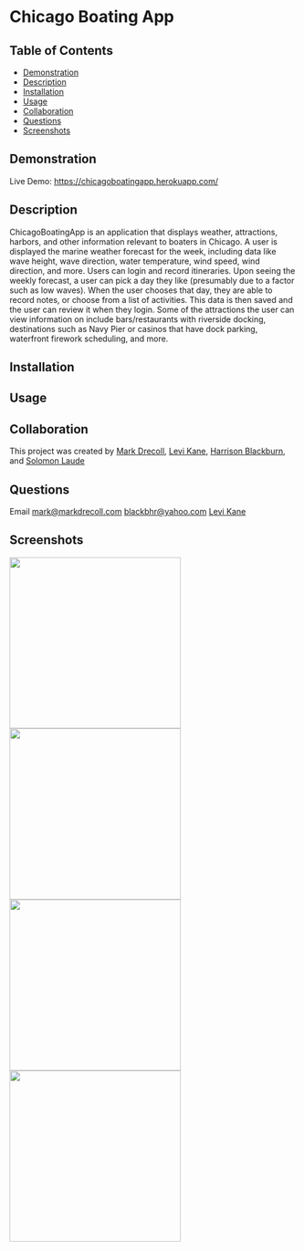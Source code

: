 # Chicago Boating App
  ## Table of Contents
   - [Demonstration](#Demonstration)
   - [Description](#Description)
   - [Installation](#Installation)
   - [Usage](#Usage)
   - [Collaboration](#Collaboration)
   - [Questions](#Questions)
   - [Screenshots](#Screenshots)
  
  ## Demonstration
  Live Demo: https://chicagoboatingapp.herokuapp.com/

  ## Description
  ChicagoBoatingApp is an application that displays weather, attractions, harbors, and other information relevant to boaters in Chicago. A user is displayed the marine weather forecast for the week, including data like wave height, wave direction, water temperature, wind speed, wind direction, and more. Users can login and record itineraries. Upon seeing the weekly forecast, a user can pick a day they like (presumably due to a factor such as low waves). When the user chooses that day, they are able to record notes, or choose from a list of activities. This data is then saved and the user can review it when they login. Some of the attractions the user can view information on include bars/restaurants with riverside docking, destinations such as Navy Pier or casinos that have dock parking, waterfront firework scheduling, and more.

  ## Installation

  ## Usage

  ## Collaboration
  This project was created by
  [Mark Drecoll](https://github.com/markdrecoll),
  [Levi Kane](https://github.com/levickane),
  [Harrison Blackburn](https://github.com/harrisonblackburn), and
  [Solomon Laude](https://github.com/SolomonL6)

  ## Questions
  Email
  mark@markdrecoll.com
  blackbhr@yahoo.com
  [Levi Kane](https://github.com/levickane)
  
  ## Screenshots
  <img src="https://user-images.githubusercontent.com/77694281/121937189-08752d80-cd10-11eb-8ad6-8bacc1b24dbc.PNG" width="300px" height="300px">
  <img src="https://user-images.githubusercontent.com/77694281/121936245-08c0f900-cd0f-11eb-95a4-d25483223b75.PNG" width="300px" height="300px">
  <img src="https://user-images.githubusercontent.com/77694281/121936250-09f22600-cd0f-11eb-8458-5028b421138d.PNG" width="300px" height="300px">
  <img src="https://user-images.githubusercontent.com/77694281/121937196-09a65a80-cd10-11eb-911e-6376617441db.PNG" width="300px" height="300px">



